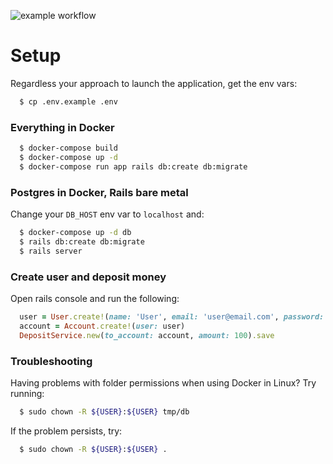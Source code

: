 ![example workflow](https://github.com/bcrivelaro/banking_app/actions/workflows/ci.yml/badge.svg)

# Setup

Regardless your approach to launch the application, get the env vars:

```bash
  $ cp .env.example .env
```

### Everything in Docker

```bash
  $ docker-compose build
  $ docker-compose up -d
  $ docker-compose run app rails db:create db:migrate
```

### Postgres in Docker, Rails bare metal

Change your `DB_HOST` env var to `localhost` and:

```bash
  $ docker-compose up -d db
  $ rails db:create db:migrate
  $ rails server
```

### Create user and deposit money

Open rails console and run the following:
```ruby
  user = User.create!(name: 'User', email: 'user@email.com', password: '123456', password_confirmation: '123456')
  account = Account.create!(user: user)
  DepositService.new(to_account: account, amount: 100).save
```

### Troubleshooting

Having problems with folder permissions when using Docker in Linux? Try running:

```bash
  $ sudo chown -R ${USER}:${USER} tmp/db
```

If the problem persists, try:

```bash
  $ sudo chown -R ${USER}:${USER} .
```
